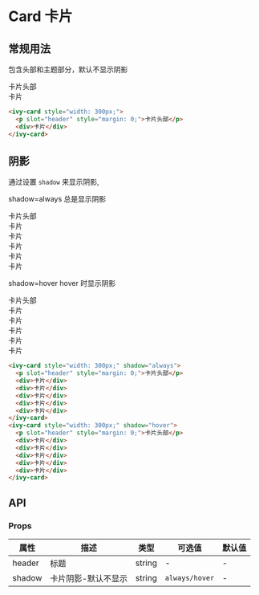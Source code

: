 # Card 卡片

## 常规用法

包含头部和主题部分，默认不显示阴影

<ivy-card style="width: 300px;">
    <p slot="header" style="margin: 0;">卡片头部</p>
    <div>卡片</div>
</ivy-card>

```html
<ivy-card style="width: 300px;">
  <p slot="header" style="margin: 0;">卡片头部</p>
  <div>卡片</div>
</ivy-card>
```

## 阴影

通过设置 `shadow` 来显示阴影,

<ivy-space size="custom" gap="50px">
<div>
<p>shadow=always 总是显示阴影</p>
<ivy-card style="width: 300px;" shadow="always">
    <p slot="header" style="margin: 0;">卡片头部</p>
    <div>卡片</div>
    <div>卡片</div>
    <div>卡片</div>
    <div>卡片</div>
    <div>卡片</div>
</ivy-card>
</div>
<div>
<p>shadow=hover hover 时显示阴影</p>
<ivy-card style="width: 300px;" shadow="hover">
    <p slot="header" style="margin: 0;">卡片头部</p>
    <div>卡片</div>
    <div>卡片</div>
    <div>卡片</div>
    <div>卡片</div>
    <div>卡片</div>
</ivy-card>
</div>
</ivy-space>

```html
<ivy-card style="width: 300px;" shadow="always">
  <p slot="header" style="margin: 0;">卡片头部</p>
  <div>卡片</div>
  <div>卡片</div>
  <div>卡片</div>
  <div>卡片</div>
  <div>卡片</div>
</ivy-card>
<ivy-card style="width: 300px;" shadow="hover">
  <p slot="header" style="margin: 0;">卡片头部</p>
  <div>卡片</div>
  <div>卡片</div>
  <div>卡片</div>
  <div>卡片</div>
  <div>卡片</div>
</ivy-card>
```

## API

### Props

| 属性   | 描述                | 类型   | 可选值         | 默认值 |
| ------ | ------------------- | ------ | -------------- | ------ |
| header | 标题                | string | -              | -      |
| shadow | 卡片阴影-默认不显示 | string | `always/hover` | -      |
